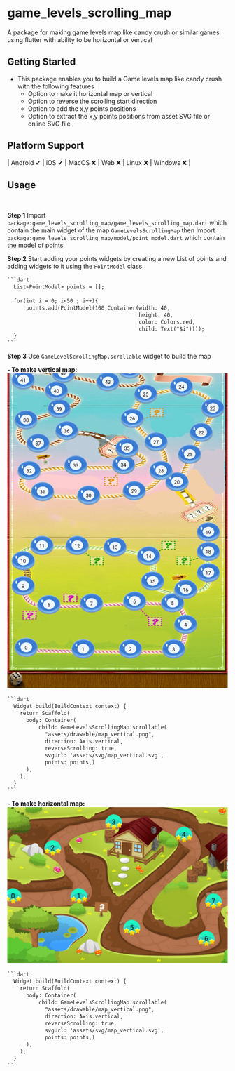 # game_levels_scrolling_map

A package for making game levels map like candy crush or similar games using flutter with ability to be horizontal or vertical

## Getting Started

* This package enables you to build a Game levels map like candy crush with the following features :
  - Option to make it horizontal map or vertical
  - Option to reverse the scrolling start direction
  - Option to add the x,y points positions
  - Option to extract the x,y points positions from asset SVG file or online SVG file

## Platform Support

| Android ✔ | iOS ✔ | MacOS ❌ ️| Web ❌️ | Linux ❌️ | Windows ❌ ️|

## Usage
<br>

**Step 1** Import `package:game_levels_scrolling_map/game_levels_scrolling_map.dart` which contain the main widget of the map `GameLevelsScrollingMap`
then Import `package:game_levels_scrolling_map/model/point_model.dart` which contain the model of points<br>

**Step 2** Start adding your points widgets by creating a new List of points and adding widgets to it using the `PointModel` class<br>

    ```dart
      List<PointModel> points = [];
      
      for(int i = 0; i<50 ; i++){
          points.add(PointModel(100,Container(width: 40,
                                              height: 40,
                                              color: Colors.red,
                                              child: Text("$i"))));
      }
    ```

**Step 3** Use `GameLevelScrollingMap.scrollable` widget to build the map<br>

**- To make vertical map:**<br>
![Vertical Map Example](/screenshots/screenshot_map_vertical.png?raw=true)<br>

    ```dart
      Widget build(BuildContext context) {
        return Scaffold(
          body: Container(
              child: GameLevelsScrollingMap.scrollable(
                "assets/drawable/map_vertical.png",
                direction: Axis.vertical,
                reverseScrolling: true,
                svgUrl: 'assets/svg/map_vertical.svg',
                points: points,)
          ),
        );
      }
    ```
**- To make horizontal map:**<br>
![Horizontal Map Example](/screenshots/screenshot_map_horizantal.png?raw=true)<br>

    ```dart
      Widget build(BuildContext context) {
        return Scaffold(
          body: Container(
              child: GameLevelsScrollingMap.scrollable(
                "assets/drawable/map_vertical.png",
                direction: Axis.vertical,
                reverseScrolling: true,
                svgUrl: 'assets/svg/map_vertical.svg',
                points: points,)
          ),
        );
      }
    ```



